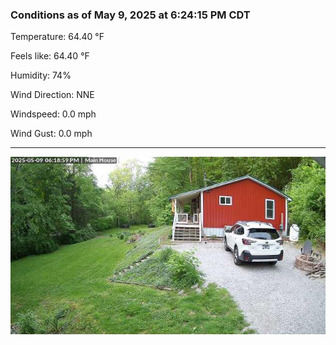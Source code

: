### Conditions as of May 9, 2025 at 6:24:15 PM CDT 

Temperature: 64.40 &deg;F

Feels like: 64.40 &deg;F

Humidity: 74%

Wind Direction: NNE

Windspeed: 0.0 mph

Wind Gust: 0.0 mph

---

<img src="./images/latest.jpeg"/>

